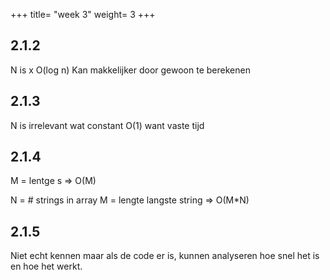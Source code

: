 +++
title= "week 3"
weight= 3
+++


## 2.1.2 
N is x
O(log n)
Kan makkelijker door gewoon te berekenen

## 2.1.3
N is irrelevant wat constant
O(1) want vaste tijd

## 2.1.4
M = lentge s => O(M)

N = # strings in array
M = lengte langste string
=> O(M*N)

## 2.1.5
Niet echt kennen maar als de code er is, kunnen analyseren hoe snel het is en hoe het werkt.